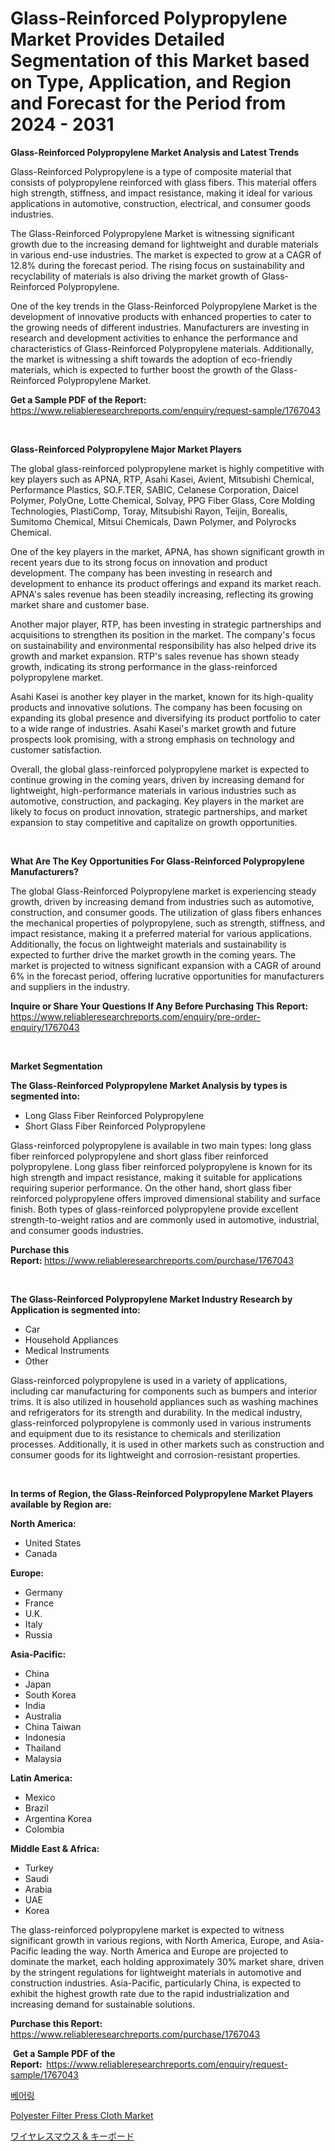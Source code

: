 <p><h1>Glass-Reinforced Polypropylene Market Provides Detailed Segmentation of this Market based on Type, Application, and Region and Forecast for the Period from 2024 - 2031</h1></p><p><strong>Glass-Reinforced Polypropylene Market Analysis and Latest Trends</strong></p>
<p><p>Glass-Reinforced Polypropylene is a type of composite material that consists of polypropylene reinforced with glass fibers. This material offers high strength, stiffness, and impact resistance, making it ideal for various applications in automotive, construction, electrical, and consumer goods industries.</p><p>The Glass-Reinforced Polypropylene Market is witnessing significant growth due to the increasing demand for lightweight and durable materials in various end-use industries. The market is expected to grow at a CAGR of 12.8% during the forecast period. The rising focus on sustainability and recyclability of materials is also driving the market growth of Glass-Reinforced Polypropylene.</p><p>One of the key trends in the Glass-Reinforced Polypropylene Market is the development of innovative products with enhanced properties to cater to the growing needs of different industries. Manufacturers are investing in research and development activities to enhance the performance and characteristics of Glass-Reinforced Polypropylene materials. Additionally, the market is witnessing a shift towards the adoption of eco-friendly materials, which is expected to further boost the growth of the Glass-Reinforced Polypropylene Market.</p></p>
<p><strong>Get a Sample PDF of the Report:&nbsp;</strong> <a href="https://www.reliableresearchreports.com/enquiry/request-sample/1767043">https://www.reliableresearchreports.com/enquiry/request-sample/1767043</a></p>
<p>&nbsp;</p>
<p><strong>Glass-Reinforced Polypropylene Major Market Players</strong></p>
<p><p>The global glass-reinforced polypropylene market is highly competitive with key players such as APNA, RTP, Asahi Kasei, Avient, Mitsubishi Chemical, Performance Plastics, SO.F.TER, SABIC, Celanese Corporation, Daicel Polymer, PolyOne, Lotte Chemical, Solvay, PPG Fiber Glass, Core Molding Technologies, PlastiComp, Toray, Mitsubishi Rayon, Teijin, Borealis, Sumitomo Chemical, Mitsui Chemicals, Dawn Polymer, and Polyrocks Chemical.</p><p>One of the key players in the market, APNA, has shown significant growth in recent years due to its strong focus on innovation and product development. The company has been investing in research and development to enhance its product offerings and expand its market reach. APNA's sales revenue has been steadily increasing, reflecting its growing market share and customer base.</p><p>Another major player, RTP, has been investing in strategic partnerships and acquisitions to strengthen its position in the market. The company's focus on sustainability and environmental responsibility has also helped drive its growth and market expansion. RTP's sales revenue has shown steady growth, indicating its strong performance in the glass-reinforced polypropylene market.</p><p>Asahi Kasei is another key player in the market, known for its high-quality products and innovative solutions. The company has been focusing on expanding its global presence and diversifying its product portfolio to cater to a wide range of industries. Asahi Kasei's market growth and future prospects look promising, with a strong emphasis on technology and customer satisfaction.</p><p>Overall, the global glass-reinforced polypropylene market is expected to continue growing in the coming years, driven by increasing demand for lightweight, high-performance materials in various industries such as automotive, construction, and packaging. Key players in the market are likely to focus on product innovation, strategic partnerships, and market expansion to stay competitive and capitalize on growth opportunities.</p></p>
<p>&nbsp;</p>
<p><strong>What Are The Key Opportunities For Glass-Reinforced Polypropylene Manufacturers?</strong></p>
<p><p>The global Glass-Reinforced Polypropylene market is experiencing steady growth, driven by increasing demand from industries such as automotive, construction, and consumer goods. The utilization of glass fibers enhances the mechanical properties of polypropylene, such as strength, stiffness, and impact resistance, making it a preferred material for various applications. Additionally, the focus on lightweight materials and sustainability is expected to further drive the market growth in the coming years. The market is projected to witness significant expansion with a CAGR of around 6% in the forecast period, offering lucrative opportunities for manufacturers and suppliers in the industry.</p></p>
<p><strong>Inquire or Share Your Questions If Any Before Purchasing This Report:</strong> <a href="https://www.reliableresearchreports.com/enquiry/pre-order-enquiry/1767043">https://www.reliableresearchreports.com/enquiry/pre-order-enquiry/1767043</a></p>
<p>&nbsp;</p>
<p><strong>Market Segmentation</strong></p>
<p><strong>The Glass-Reinforced Polypropylene Market Analysis by types is segmented into:</strong></p>
<p><ul><li>Long Glass Fiber Reinforced Polypropylene</li><li>Short Glass Fiber Reinforced Polypropylene</li></ul></p>
<p><p>Glass-reinforced polypropylene is available in two main types: long glass fiber reinforced polypropylene and short glass fiber reinforced polypropylene. Long glass fiber reinforced polypropylene is known for its high strength and impact resistance, making it suitable for applications requiring superior performance. On the other hand, short glass fiber reinforced polypropylene offers improved dimensional stability and surface finish. Both types of glass-reinforced polypropylene provide excellent strength-to-weight ratios and are commonly used in automotive, industrial, and consumer goods industries.</p></p>
<p><strong>Purchase this Report:&nbsp;</strong><a href="https://www.reliableresearchreports.com/purchase/1767043">https://www.reliableresearchreports.com/purchase/1767043</a></p>
<p>&nbsp;</p>
<p><strong>The Glass-Reinforced Polypropylene Market Industry Research by Application is segmented into:</strong></p>
<p><ul><li>Car</li><li>Household Appliances</li><li>Medical Instruments</li><li>Other</li></ul></p>
<p><p>Glass-reinforced polypropylene is used in a variety of applications, including car manufacturing for components such as bumpers and interior trims. It is also utilized in household appliances such as washing machines and refrigerators for its strength and durability. In the medical industry, glass-reinforced polypropylene is commonly used in various instruments and equipment due to its resistance to chemicals and sterilization processes. Additionally, it is used in other markets such as construction and consumer goods for its lightweight and corrosion-resistant properties.</p></p>
<p>&nbsp;</p>
<p><strong>In terms of Region, the Glass-Reinforced Polypropylene Market Players available by Region are:</strong></p>
<p>
    <p> <strong> North America: </strong>
        <ul>
            <li>United States</li>
            <li>Canada</li>
        </ul>
        </p> 
    <p> <strong> Europe: </strong>
        <ul>
            <li>Germany</li>
            <li>France</li>
            <li>U.K.</li>
            <li>Italy</li>
            <li>Russia</li>
        </ul>
        </p> 
    <p> <strong> Asia-Pacific: </strong>
        <ul>
            <li>China</li>
            <li>Japan</li>
            <li>South Korea</li>
            <li>India</li>
            <li>Australia</li>
            <li>China Taiwan</li>
            <li>Indonesia</li>
            <li>Thailand</li>
            <li>Malaysia</li>
        </ul>
        </p> 
    <p> <strong> Latin America: </strong>
        <ul>
            <li>Mexico</li>
            <li>Brazil</li>
            <li>Argentina Korea</li>
            <li>Colombia</li>
        </ul>
        </p> 
    <p> <strong> Middle East & Africa: </strong>
        <ul>
            <li>Turkey</li>
            <li>Saudi</li>
            <li>Arabia</li>
            <li>UAE</li>
            <li>Korea</li>
        </ul>
    </p>
    </p>
<p><p>The glass-reinforced polypropylene market is expected to witness significant growth in various regions, with North America, Europe, and Asia-Pacific leading the way. North America and Europe are projected to dominate the market, each holding approximately 30% market share, driven by the stringent regulations for lightweight materials in automotive and construction industries. Asia-Pacific, particularly China, is expected to exhibit the highest growth rate due to the rapid industrialization and increasing demand for sustainable solutions.</p></p>
<p><strong>Purchase this Report: </strong><a href="https://www.reliableresearchreports.com/purchase/1767043">https://www.reliableresearchreports.com/purchase/1767043</a></p>
<p>&nbsp;<strong>Get a Sample PDF of the Report:&nbsp;&nbsp;</strong><a href="https://www.reliableresearchreports.com/enquiry/request-sample/1767043">https://www.reliableresearchreports.com/enquiry/request-sample/1767043</a></p>
<p><strong></strong></p>
<p><p><a href="https://github.com/oajzkywllm460/Market-Research-Report-List-1/blob/main/3941326426.md">베어링</a></p><p><a href="https://github.com/CliffMedina6/Market-Research-Report-List-3/blob/main/polyester-filter-press-cloth-market.md">Polyester Filter Press Cloth Market</a></p><p><a href="https://github.com/mreklxf44233/Market-Research-Report-List-1/blob/main/7304535734.md">ワイヤレスマウス & キーボード</a></p></p>